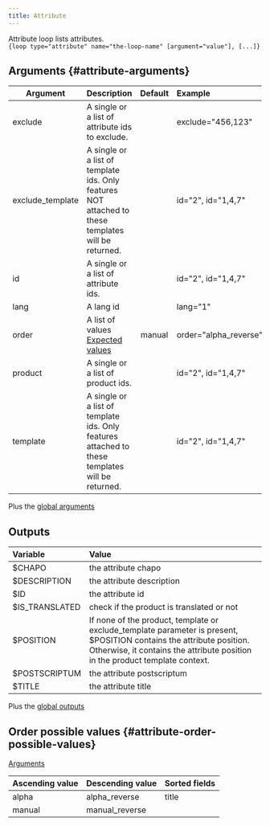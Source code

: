 ```yaml
---
title: Attribute
---
```


Attribute loop lists attributes.     
`{loop type="attribute" name="the-loop-name" [argument="value"], [...]}`

## Arguments {#attribute-arguments}

| Argument | Description | Default | Example |
| ------------- |:-------------| :-------------: | :-------------|
| exclude      | A single or a list of attribute ids to exclude. | | exclude="456,123" |
| exclude_template      | A single or a list of template ids. Only features NOT attached to these templates will be returned. | |  id="2", id="1,4,7" |
| id      | A single or a list of attribute ids. | |  id="2", id="1,4,7" |
| lang      | A lang id | |  lang="1" |
| order       | A list of values <br/> [Expected values](#attribute-order-possible-values) | manual | order="alpha_reverse" |
| product   | A single or a list of product ids. | | id="2", id="1,4,7" |
| template   | A single or a list of template ids. Only features attached to these templates will be returned. | | id="2", id="1,4,7" |

Plus the [global arguments](./global_arguments)

## Outputs

| Variable       | Value                                     |
| :------------  | :---------------------------------------- |
| $CHAPO	     | the attribute chapo                       |
| $DESCRIPTION	 | the attribute description                 |
| $ID	         | the attribute id                          |
| $IS_TRANSLATED | check if the product is translated or not |
| $POSITION	     | If none of the product, template or exclude_template parameter is present, $POSITION contains the attribute position. Otherwise, it contains the attribute position in the product template context.          |
| $POSTSCRIPTUM	 | the attribute postscriptum                |
| $TITLE         | the attribute title                       |

Plus the [global outputs](./global_arguments)

## Order possible values {#attribute-order-possible-values}
[Arguments](#attribute-arguments)

| Ascending value | Descending value  | Sorted fields |
|-----------------|-------------------|:--------------|
| alpha           | alpha_reverse     | title         |
| manual          | manual_reverse    |               |